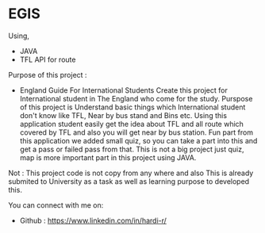 # EGIS
Using,
  - JAVA
  - TFL API for route
    
Purpose of this project :    
  - England Guide For International Students
    Create this project for International student in The England who come for the study.
    Purspose of this project is Understand basic things which International student don't know like TFL, Near by bus stand and Bins etc.
    Using this application student easily get the idea about TFL and all route which covered by TFL and also you will get near by bus station.
    Fun part from this application we added small quiz, so you can take a part into this and get a pass or failed pass from that.
    This is not a big project just quiz, map is more important part in this project using JAVA.

Not : This project code is not copy from any where and also This is already submited to University as a task as well as learning purpose to developed this.

You can connect with me on:

- Github : https://www.linkedin.com/in/hardi-r/
